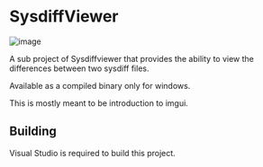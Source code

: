 # SysdiffViewer

![image](https://github.com/0xleft/cvr/assets/107749872/566496dd-184d-4211-8153-4d38a4e78f3f)

A sub project of Sysdiffviewer that provides the ability to view the differences between two sysdiff files.

Available as a compiled binary only for windows.

This is mostly meant to be introduction to imgui.

## Building

Visual Studio is required to build this project.
